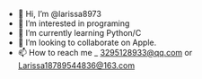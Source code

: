 - 👋 Hi, I’m @larissa8973
- 👀 I’m interested in programing
- 🌱 I’m currently learning Python/C
- 💞️ I’m looking to collaborate on Apple. 
- 📫 How to reach me _ 3295128933@qq.com or Larissa18789544836@163.com

<!---
larissa8973/larissa8973 is a ✨ special ✨ repository because its `README.md` (this file) appears on your GitHub profile.
You can click the Preview link to take a look at your changes.
--->

